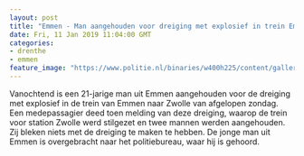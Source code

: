 ```yaml
---
layout: post
title: "Emmen - Man aangehouden voor dreiging met explosief in trein Emmen – Zwolle"
date: Fri, 11 Jan 2019 11:04:00 GMT
categories: 
- drenthe 
- emmen 
feature_image: "https://www.politie.nl/binaries/w400h225/content/gallery/politie/stockfotos/infra-en-voertuigen/nieuwe-intercity-exterieur.jpg"
---
```


Vanochtend is een 21-jarige man uit Emmen aangehouden voor de dreiging met explosief in de trein van Emmen naar Zwolle van afgelopen zondag. Een medepassagier deed toen melding van deze dreiging, waarop de trein voor station Zwolle werd stilgezet en twee mannen werden aangehouden. Zij bleken niets met de dreiging te maken te hebben. De jonge man uit Emmen is overgebracht naar het politiebureau, waar hij is gehoord.
